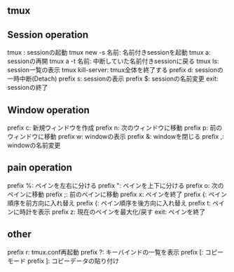 ## tmux

## Session operation
tmux : sessionの起動
tmux new -s 名前: 名前付きsessionを起動
tmux a: sessionの再開
tmux a -t 名前: 中断していた名前付きsessionに戻る 
tmux ls: session一覧の表示
tmux kill-server: tmux全体を終了する
prefix d: sessionの一時中断(Detach)
prefix s: sessionの表示
prefix $: sessionの名前変更
exit: sessionの終了

## Window operation
prefix c: 新規ウィンドウを作成
prefix n: 次のウィンドウに移動
prefix p: 前のウィンドウに移動
prefix w: windowの表示
prefix &: windowを閉じる
prefix ,: windowの名前変更

## pain operation
prefix %: ペインを左右に分ける
prefix ": ペインを上下に分ける
prefix o: 次のペインに移動
prefix ;: 前のペインに移動
prefix x: ペインを終了
prefix {: ペイン順序を前方向に入れ替え
prefix {: ペイン順序を後方向に入れ替え
prefix t: ペインに時計を表示
prefix z: 現在のペインを最大化/戻す
exit: ペインを終了

## other
prefix r: tmux.conf再起動
prefix ?: キーバインドの一覧を表示
prefix [: コピーモード
prefix ]: コピーデータの貼り付け
